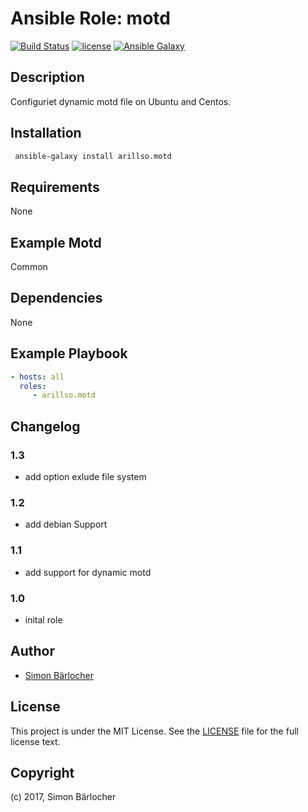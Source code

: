 # Ansible Role: motd

[![Build Status](https://travis-ci.org/arillso/ansible.motd.svg?branch=master)](https://travis-ci.org/arillso/ansible.motd) [![license](https://img.shields.io/github/license/mashape/apistatus.svg)](https://sbaerlo.ch/er/licence) [![Ansible Galaxy](http://img.shields.io/badge/ansible--galaxy-motd-blue.svg)](https://galaxy.ansible.com/arillso/motd)

## Description

Configuriet dynamic motd file on Ubuntu and Centos.

## Installation

```bash
 ansible-galaxy install arillso.motd
```

## Requirements

None

## Example Motd

Common

## Dependencies

None

## Example Playbook

```yml
- hosts: all
  roles:
     - arillso.motd
```

## Changelog

### 1.3

* add option exlude file system

### 1.2

* add debian Support

### 1.1

* add support for dynamic motd

### 1.0

* inital role

## Author

* [Simon Bärlocher](https://sbaerlocher.ch)

## License

This project is under the MIT License. See the [LICENSE](https://sbaerlo.ch/licence) file for the full license text.

## Copyright

(c) 2017, Simon Bärlocher